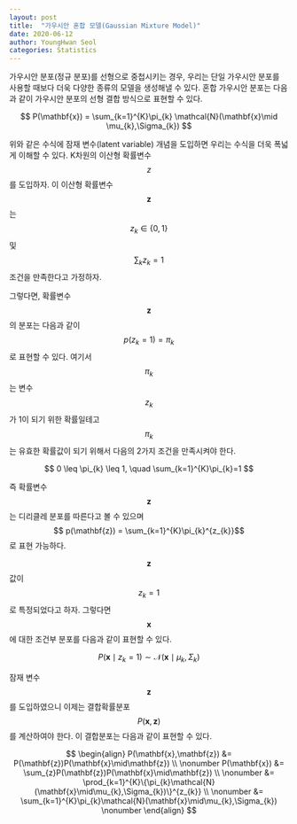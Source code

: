 ```yaml
---
layout: post
title:  "가우시안 혼합 모델(Gaussian Mixture Model)"
date: 2020-06-12
author: YoungHwan Seol
categories: Statistics
---
```


가우시안 분포(정규 분포)를 선형으로 중첩시키는 경우, 우리는 단일 가우시안 분포를 사용할 때보다 더욱 다양한 종류의 모델을 생성해낼 수 있다. 혼합 가우시안 분포는 다음과 같이 가우시안 분포의 선형 결합 방식으로 표현할 수 있다.

$$
P(\mathbf{x}) = \sum_{k=1}^{K}\pi_{k} \mathcal{N}(\mathbf{x}\mid \mu_{k},\Sigma_{k})
$$

위와 같은 수식에 잠재 변수(latent variable) 개념을 도입하면 우리는 수식을 더욱 폭넓게 이해할 수 있다. K차원의 이산형 확률변수 $$z$$를 도입하자. 이 이산형 확률변수 $$\mathbf{z}$$는 $$z_{k} \in \{0,1\}$$ 및 $$\sum_{k}z_{k} = 1$$ 조건을 만족한다고 가정하자.

그렇다면, 확률변수 $$\mathbf{z}$$ 의 분포는 다음과 같이 $$p(z_{k}=1)=\pi_{k}$$ 로 표현할 수 있다. 여기서 $$\pi_{k}$$는 변수 $$z_{k}$$가 1이 되기 위한 확률일테고 $$\pi_{k}$$는 유효한 확률값이 되기 위해서 다음의 2가지 조건을 만족시켜야 한다.

$$ 0 \leq \pi_{k} \leq 1, \quad \sum_{k=1}^{K}\pi_{k}=1 $$

즉 확률변수 $$\mathbf{z}$$는 디리클레 분포를 따른다고 볼 수 있으며 $$ p(\mathbf{z}) = \sum_{k=1}^{K}\pi_{k}^{z_{k}}$$ 로 표현 가능하다.

$$\mathbf{z}$$ 값이 $$z_{k} = 1$$ 로 특정되었다고 하자. 그렇다면 $$\mathbf{x}$$에 대한 조건부 분포를 다음과 같이 표현할 수 있다.

$$ P(\mathbf{x} \mid z_{k}=1) \sim \mathcal{N}(\mathbf{x}\mid \mu_{k},\Sigma_{k}) $$

잠재 변수 $$\mathbf{z}$$를 도입하였으니 이제는 결합확률분포 $$P(\mathbf{x},\mathbf{z})$$ 를 계산하여야 한다. 이 결합분포는 다음과 같이 표현할 수 있다.

$$
\begin{align}
P(\mathbf{x},\mathbf{z}) &= P(\mathbf{z})P(\mathbf{x}\mid\mathbf{z}) \\ \nonumber
P(\mathbf{x}) &= \sum_{z}P(\mathbf{z})P(\mathbf{x}\mid\mathbf{z}) \\ \nonumber
&= \prod_{k=1}^{K}\{\pi_{k}\mathcal{N}(\mathbf{x}\mid\mu_{k},\Sigma_{k})\}^{z_{k}} \\ \nonumber
&= \sum_{k=1}^{K}\pi_{k}\mathcal{N}(\mathbf{x}\mid\mu_{k},\Sigma_{k}) \nonumber
\end{align}
$$







